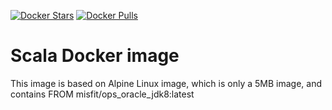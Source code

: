 [![Docker Stars](https://img.shields.io/docker/stars/frolvlad/alpine-scala.svg?style=flat-square)](https://hub.docker.com/r/frolvlad/alpine-scala/)
[![Docker Pulls](https://img.shields.io/docker/pulls/frolvlad/alpine-scala.svg?style=flat-square)](https://hub.docker.com/r/frolvlad/alpine-scala/)


Scala Docker image
==================

This image is based on Alpine Linux image, which is only a 5MB image, and contains
FROM misfit/ops_oracle_jdk8:latest


